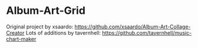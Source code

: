 # Album-Art-Grid

Original project by xsaardo: https://github.com/xsaardo/Album-Art-Collage-Creator
Lots of additions by tavernhell: https://github.com/tavernhell/music-chart-maker
